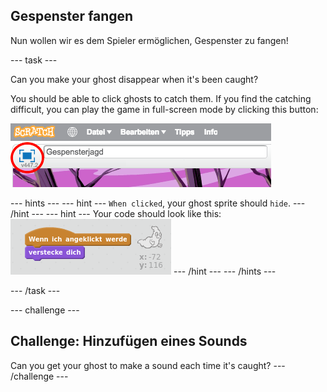 ## Gespenster fangen

Nun wollen wir es dem Spieler ermöglichen, Gespenster zu fangen!

\--- task \---

Can you make your ghost disappear when it's been caught?

You should be able to click ghosts to catch them. If you find the catching difficult, you can play the game in full-screen mode by clicking this button:

![screenshot](images/ghost-fullscreen.png)

\--- hints \--- \--- hint \--- `When clicked`, your ghost sprite should `hide`. \--- /hint \--- \--- hint \--- Your code should look like this: ![screenshot](images/ghost-catch-code.png) \--- /hint \--- \--- /hints \---

\--- /task \---

\--- challenge \---

## Challenge: Hinzufügen eines Sounds

Can you get your ghost to make a sound each time it's caught? \--- /challenge \---